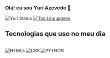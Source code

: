 ### Olá! eu sou Yuri Azevedo 👋

![Yuri Status](https://github-readme-stats.vercel.app/api?username=Projectyuuri07&show_icons=true&theme=dracula)
[![Top Linguagens](https://github-readme-stats.vercel.app/api/top-langs/?username=Projectyuuri07&layout=compact)](https://github.com/anuraghazra/github-readme-stats)

## Tecnologias que uso no meu dia

<div style="display: inline_block"> <br/>
  <img alt="HTML5" src="https://img.shields.io/badge/HTML-239120?style=for-the-badge&logo=html5&logoColor=white"/>
  <img alt="CSS" src="https://img.shields.io/badge/CSS-239120?&style=for-the-badge&logo=css3&logoColor=white"/>
  <img alt="PYTHON" src="https://img.shields.io/badge/Python-3776AB?style=for-the-badge&logo=python&logoColor=white"/>
  </div>
